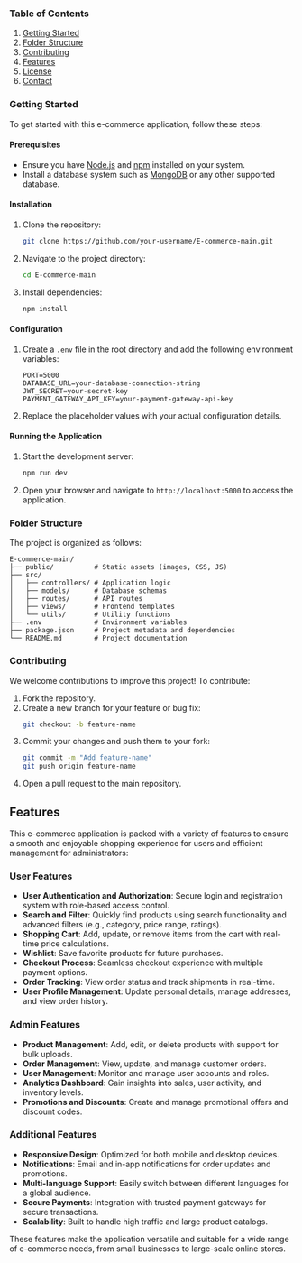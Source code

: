 ### Table of Contents
1. [Getting Started](#getting-started)
2. [Folder Structure](#folder-structure)
3. [Contributing](#contributing)
6. [Features](#features)
4. [License](#license)
5. [Contact](#contact)

### Getting Started
To get started with this e-commerce application, follow these steps:

#### Prerequisites
- Ensure you have [Node.js](https://nodejs.org/) and [npm](https://www.npmjs.com/) installed on your system.
- Install a database system such as [MongoDB](https://www.mongodb.com/) or any other supported database.

#### Installation
1. Clone the repository:
    ```bash
    git clone https://github.com/your-username/E-commerce-main.git
    ```
2. Navigate to the project directory:
    ```bash
    cd E-commerce-main
    ```
3. Install dependencies:
    ```bash
    npm install
    ```

#### Configuration
1. Create a `.env` file in the root directory and add the following environment variables:
    ```env
    PORT=5000
    DATABASE_URL=your-database-connection-string
    JWT_SECRET=your-secret-key
    PAYMENT_GATEWAY_API_KEY=your-payment-gateway-api-key
    ```
2. Replace the placeholder values with your actual configuration details.

#### Running the Application
1. Start the development server:
    ```bash
    npm run dev
    ```
2. Open your browser and navigate to `http://localhost:5000` to access the application.

### Folder Structure
The project is organized as follows:
```
E-commerce-main/
├── public/          # Static assets (images, CSS, JS)
├── src/
│   ├── controllers/ # Application logic
│   ├── models/      # Database schemas
│   ├── routes/      # API routes
│   ├── views/       # Frontend templates
│   └── utils/       # Utility functions
├── .env             # Environment variables
├── package.json     # Project metadata and dependencies
└── README.md        # Project documentation
```

### Contributing
We welcome contributions to improve this project! To contribute:
1. Fork the repository.
2. Create a new branch for your feature or bug fix:
    ```bash
    git checkout -b feature-name
    ```
3. Commit your changes and push them to your fork:
    ```bash
    git commit -m "Add feature-name"
    git push origin feature-name
    ```
4. Open a pull request to the main repository.


## Features

This e-commerce application is packed with a variety of features to ensure a smooth and enjoyable shopping experience for users and efficient management for administrators:

### User Features
- **User Authentication and Authorization**: Secure login and registration system with role-based access control.
- **Search and Filter**: Quickly find products using search functionality and advanced filters (e.g., category, price range, ratings).
- **Shopping Cart**: Add, update, or remove items from the cart with real-time price calculations.
- **Wishlist**: Save favorite products for future purchases.
- **Checkout Process**: Seamless checkout experience with multiple payment options.
- **Order Tracking**: View order status and track shipments in real-time.
- **User Profile Management**: Update personal details, manage addresses, and view order history.

### Admin Features
- **Product Management**: Add, edit, or delete products with support for bulk uploads.
- **Order Management**: View, update, and manage customer orders.
- **User Management**: Monitor and manage user accounts and roles.
- **Analytics Dashboard**: Gain insights into sales, user activity, and inventory levels.
- **Promotions and Discounts**: Create and manage promotional offers and discount codes.

### Additional Features
- **Responsive Design**: Optimized for both mobile and desktop devices.
- **Notifications**: Email and in-app notifications for order updates and promotions.
- **Multi-language Support**: Easily switch between different languages for a global audience.
- **Secure Payments**: Integration with trusted payment gateways for secure transactions.
- **Scalability**: Built to handle high traffic and large product catalogs.

These features make the application versatile and suitable for a wide range of e-commerce needs, from small businesses to large-scale online stores.




